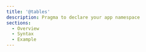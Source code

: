 ```yaml
---
title: '@tables'
description: Pragma to declare your app namespace
sections:
  - Overview
  - Syntax
  - Example
---
```

